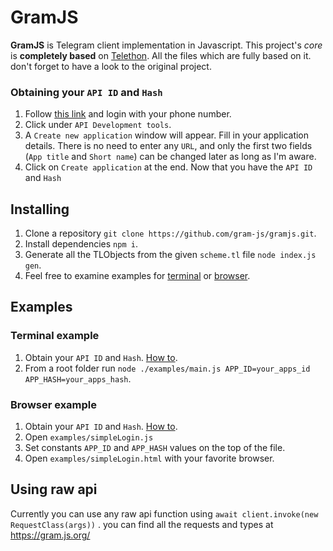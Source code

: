 # GramJS
**GramJS** is Telegram client implementation in Javascript. This project's _core_ is **completely based** on
[Telethon](https://github.com/LonamiWebs/Telethon). All the files which are fully based on it.
don't forget to have a look to the original project.

### Obtaining your `API ID` and `Hash`
1. Follow [this link](https://my.telegram.org) and login with your phone number.
2. Click under `API Development tools`.
3. A `Create new application` window will appear. Fill in your application details.
There is no need to enter any `URL`, and only the first two fields (`App title` and `Short name`)
can be changed later as long as I'm aware.
4. Click on `Create application` at the end. Now that you have the `API ID` and `Hash`

## Installing
1. Clone a repository `git clone https://github.com/gram-js/gramjs.git`.
2. Install dependencies `npm i`.
3. Generate all the TLObjects from the given `scheme.tl` file `node index.js gen`.
4. Feel free to examine examples for [terminal](#terminal-example) or [browser](#browser-example).

## Examples
### Terminal example
1. Obtain your `API ID` and `Hash`. [How to](#obtaining-your-api-id-and-hash).
2. From a root folder run `node ./examples/main.js APP_ID=your_apps_id APP_HASH=your_apps_hash`.

### Browser example
1. Obtain your `API ID` and `Hash`. [How to](#obtaining-your-api-id-and-hash).
2. Open `examples/simpleLogin.js`
3. Set constants `APP_ID` and `APP_HASH` values on the top of the file.
4. Open `examples/simpleLogin.html` with your favorite browser.

## Using raw api
Currently you can use any raw api function using `await client.invoke(new RequestClass(args))` .
you can find all the requests and types at https://gram.js.org/
